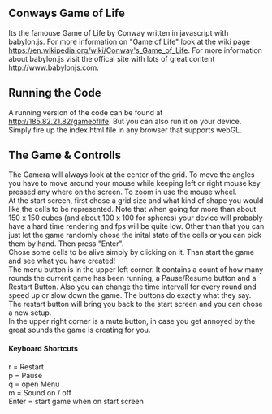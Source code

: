 ## Conways Game of Life
Its the famouse Game of Life by Conway written in javascript with babylon.js. 
For more information on "Game of Life" look at the wiki page https://en.wikipedia.org/wiki/Conway's_Game_of_Life.
For more information about babylon.js visit the offical site with lots of great content http://www.babylonjs.com.


## Running the Code
A running version of the code can be found at http://185.82.21.82/gameoflife. But you can also run it on your device. Simply fire up the index.html file in any browser that supports webGL. 

## The Game & Controlls
The Camera will always look at the center of the grid. To move the angles you have to move around your mouse while keeping left or right mouse key pressed any where on the screen.
To zoom in use the mouse wheel.   
At the start screen, first chose a grid size and what kind of shape you would like the cells to be represented. Note that when going for more than 
about 150 x 150 cubes (and about 100 x 100 for spheres) your device will probably have a hard time rendering and fps will be quite low.
Other than that you can just let the game randomly chose the inital state of the cells or you can pick them by hand. Then press "Enter".    
Chose some cells to be alive simply by clicking on it. Than start the game and see what you have created!   
The menu button is in the upper left corner. It contains a count of how many rounds the current game has been running, a Pause/Resume button and a Restart Button.
Also you can change the time intervall for every round and speed up or slow down the game.
The buttons do exactly what they say. The restart button will bring you back to the start screen and you can chose a new setup.    
In the upper right corner is a mute button, in case you get annoyed by the great sounds the game is creating for you. 

#### Keyboard Shortcuts
r = Restart   
p = Pause   
q = open Menu   
m = Sound on / off   
Enter = start game when on start screen   
